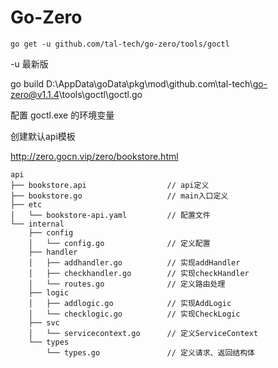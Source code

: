 # Go-Zero



```shell
go get -u github.com/tal-tech/go-zero/tools/goctl
```

-u 最新版

go build D:\AppData\goData\pkg\mod\github.com\tal-tech\go-zero@v1.1.4\tools\goctl\goctl.go

配置 goctl.exe 的环境变量



创建默认api模板

http://zero.gocn.vip/zero/bookstore.html



```text
api
├── bookstore.api                  // api定义
├── bookstore.go                   // main入口定义
├── etc
│   └── bookstore-api.yaml         // 配置文件
└── internal
    ├── config
    │   └── config.go              // 定义配置
    ├── handler
    │   ├── addhandler.go          // 实现addHandler
    │   ├── checkhandler.go        // 实现checkHandler
    │   └── routes.go              // 定义路由处理
    ├── logic
    │   ├── addlogic.go            // 实现AddLogic
    │   └── checklogic.go          // 实现CheckLogic
    ├── svc
    │   └── servicecontext.go      // 定义ServiceContext
    └── types
        └── types.go               // 定义请求、返回结构体
```